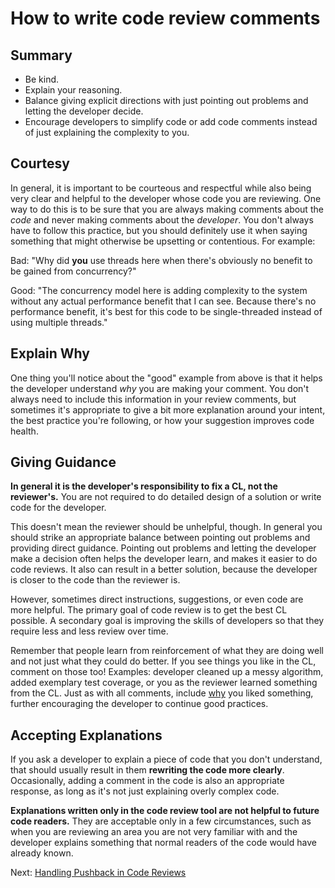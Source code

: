 # How to write code review comments



## Summary

-   Be kind.
-   Explain your reasoning.
-   Balance giving explicit directions with just pointing out problems and
    letting the developer decide.
-   Encourage developers to simplify code or add code comments instead of just
    explaining the complexity to you.

## Courtesy

In general, it is important to be
courteous and respectful while also being
very clear and helpful to the developer whose code you are reviewing. One way to
do this is to be sure that you are always making comments about the *code* and
never making comments about the *developer*. You don't always have to follow
this practice, but you should definitely use it when saying something that might
otherwise be upsetting or contentious. For example:

Bad: "Why did **you** use threads here when there's obviously no benefit to be
gained from concurrency?"

Good: "The concurrency model here is adding complexity to the system without any
actual performance benefit that I can see. Because there's no performance
benefit, it's best for this code to be single-threaded instead of using multiple
threads."

## Explain Why

One thing you'll notice about the "good" example from above is that it helps the
developer understand *why* you are making your comment. You don't always need to
include this information in your review comments, but sometimes it's appropriate
to give a bit more explanation around your intent, the best practice you're
following, or how your suggestion improves code health.

## Giving Guidance

**In general it is the developer's responsibility to fix a CL, not the
reviewer's.** You are not required to do detailed design of a solution or write
code for the developer.

This doesn't mean the reviewer should be unhelpful, though. In general you
should strike an appropriate balance between pointing out problems and providing
direct guidance. Pointing out problems and letting the developer make a decision
often helps the developer learn, and makes it easier to do code reviews. It also
can result in a better solution, because the developer is closer to the code
than the reviewer is.

However, sometimes direct instructions, suggestions, or even code are more
helpful. The primary goal of code review is to get the best CL possible. A
secondary goal is improving the skills of developers so that they require less
and less review over time.

Remember that people learn from reinforcement of what they are doing well and
not just what they could do better. If you see things you like in the CL,
comment on those too! Examples: developer cleaned up a messy algorithm, added
exemplary test coverage, or you as the reviewer learned something from the CL.
Just as with all comments, include [why](#why) you liked something, further
encouraging the developer to continue good practices.

## Accepting Explanations

If you ask a developer to explain a piece of code that you don't understand,
that should usually result in them **rewriting the code more clearly**.
Occasionally, adding a comment in the code is also an appropriate response, as
long as it's not just explaining overly complex code.

**Explanations written only in the code review tool are not helpful to future
code readers.** They are acceptable only in a few circumstances, such as when
you are reviewing an area you are not very familiar with and the developer
explains something that normal readers of the code would have already known.

Next: [Handling Pushback in Code Reviews](pushback.md)
